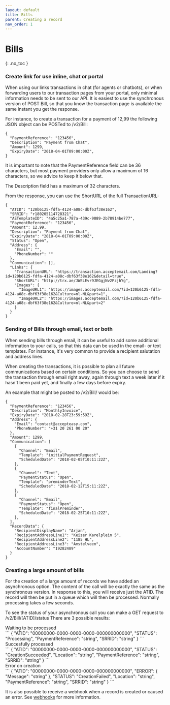 ```yaml
---
layout: default
title: Bills
parent: Creating a record
nav_order: 1
---
```


# Bills
{: .no_toc }

### Create link for use inline, chat or portal
When using our links transactions in chat (for agents or chatbots), or when forwarding users to our transaction pages from your portal, only minimal information needs to be sent to our API. It is easiest to use the synchronous version of POST Bill, so that you know the transaction page is available the same instant you get the response.

For instance, to create a transaction for a payment of 12,99 the following JSON object can be POSTed to /v2/Bill:
```
{
  "PaymentReference": "123456",
  "Description": "Payment from Chat",
  "Amount": 1299,
  "ExpiryDate": "2018-04-01T09:00:00Z",
}
```

It is important to note that the PaymentReference field can be 36 characters, but most payment providers only allow a maximum of 16 characters, so we advice to keep it below that.

The Description field has a maximum of 32 characters.

From the response, you can use the ShortURL of the full TransactionURL:

```
{
  "ATID": "120b6125-fdfa-4124-a08c-dbf63f38e162",
  "SRRID": "r180205114728321",
  "AETemplateID": "4a5c25a1-787a-439c-9089-2b78914be777",
  "PaymentReference": "123456",
  "Amount": 12.99,
  "Description": "Payment from Chat",
  "ExpiryDate": "2018-04-01T09:00:00Z",
  "Status": "Open",
  "Address": {
    "Email": "",
    "PhoneNumber": ""
  },
  "Communication": [],
  "Links": {
    "TransactionURL": "https://transaction.acceptemail.com/Landing?id=120b6125-fdfa-4124-a08c-dbf63f38e162&detail=true",
    "ShortURL": "http://trx.ae/JWELEvr9JEGgjNv2PzjhYg",
    "Images": {
      "ImageURL1": "https://images.acceptemail.com/?id=120b6125-fdfa-4124-a08c-dbf63f38e162&Culture=nl-NL&part=1",
      "ImageURL2": "https://images.acceptemail.com/?id=120b6125-fdfa-4124-a08c-dbf63f38e162&Culture=nl-NL&part=2"
    }
  }
}
```

### Sending of Bills through email, text or both
When sending bills through email, it can be useful to add some additional information to your calls, so that this data can be used in the email- or text templates. For instance, it's very common to provide a recipient salutation and address lines.

When creating the transactions, it is possible to plan all future communications based on certain conditions. So you can choose to send the transaction through email right away, again through text a week later if it hasn't been paid yet, and finally a few days before expiry.

An example that might be posted to /v2/Bill/ would be:
```
{
  "PaymentReference": "123456",
  "Description": "MonthlyInvoice",
  "ExpiryDate": "2018-02-28T23:59:59Z",
  "Address": {
    "Email": "contact@accepteasy.com",
    "PhoneNumber": "+31 20 261 00 20"
  },
  "Amount": 1299,
  "Communication": [
    {
      "Channel": "Email",
      "Template": "initialPaymentRequest",
      "ScheduledDate": "2018-02-05T10:11:22Z",
    },
    {
      "Channel": "Text",
      "PaymentStatus": "Open",
      "Template": "preminderText",
      "ScheduledDate": "2018-02-12T15:11:22Z",
    },
    {
      "Channel": "Email",
      "PaymentStatus": "Open",
      "Template": "finalPreminder",
      "ScheduledDate": "2018-02-25T10:11:22Z",
    },
  ],
  "RecordData": {
    "RecipientDisplayName": "Arjan",
    "RecipientAddressLine1": "Keizer Karelplein 5",
    "RecipientAddressLine2": "1185 HL",
    "RecipientAddressLine3": "Amstelveen",
    "AccountNumber": "19282489"
  }
}
```

### Creating a large amount of bills

For the creation of a large amount of records we have added an asynchronous option. The content of the call will be exactly the same as the synchronous version.
In response to this, you will receive just the ATID. The record will then be put in a queue which will then be processed. Normally processing takes a few seconds.

To see the status of your asynchronous call you can make a GET request to /v2/Bill/[ATID]/status
There are 3 possible results:

<div class="code-example" markdown="1">
Waiting to be processed
</div>
```
{
  "ATID": "00000000-0000-0000-0000-000000000000",
  "STATUS": "Processing",
  "PaymentReference": "string",
  "SRRID": "string"
}
```

<div class="code-example" markdown="1">
Succesfully processed
</div>
```
{
  "ATID": "00000000-0000-0000-0000-000000000000",
  "STATUS": "CreationSucceeded",
  "Location": "string",
  "PaymentReference": "string",
  "SRRID": "string"
}
```

<div class="code-example" markdown="1">
Error on creation
</div>
```
{
  "ATID": "00000000-0000-0000-0000-000000000000",
  "ERROR": {
    "Message": "string"
  },
  "STATUS": "CreationFailed",
  "Location": "string",
  "PaymentReference": "string",
  "SRRID": "string"
}
```

It is also possible to receive a webhook when a record is created or caused an error. See [webhooks](../webhooks.md) for more information.



